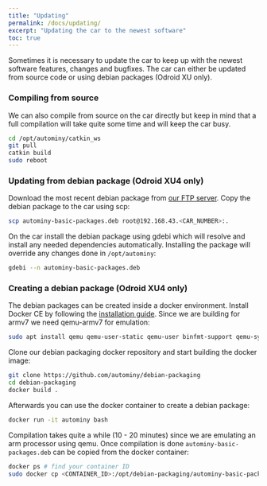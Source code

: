 ```yaml
---
title: "Updating"
permalink: /docs/updating/
excerpt: "Updating the car to the newest software"
toc: true
---
```


Sometimes it is necessary to update the car to keep up with the newest software features, changes and bugfixes. The car can either be updated from source code or using debian packages (Odroid XU only).

### Compiling from source
We can also compile from source on the car directly but keep in mind that a full compilation will take quite some time and will keep the car busy.

```bash
cd /opt/autominy/catkin_ws
git pull
catkin build
sudo reboot
```

### Updating from debian package (Odroid XU4 only)
Download the most recent debian package from [our FTP server](http://ftp.imp.fu-berlin.de/pub/autonomos/data/modelcar/debian-packages). Copy the debian package to the car using scp:

```bash
scp autominy-basic-packages.deb root@192.168.43.<CAR_NUMBER>:.
```

On the car install the debian package using gdebi which will resolve and install any needed dependencies automatically. Installing the package will override any changes done in `/opt/autominy`:

```bash
gdebi --n autominy-basic-packages.deb
```

### Creating a debian package (Odroid XU4 only)
The debian packages can be created inside a docker environment. Install Docker CE by following the [installation guide](https://docs.docker.com/install/linux/docker-ce/ubuntu/). Since we are building for armv7 we need qemu-armv7 for emulation:

```bash
sudo apt install qemu qemu-user-static qemu-user binfmt-support qemu-system-arm
```

Clone our debian packaging docker repository and start building the docker image:
```bash
git clone https://github.com/autominy/debian-packaging
cd debian-packaging
docker build .
```

Afterwards you can use the docker container to create a debian package:

```bash
docker run -it autominy bash
```

Compilation takes quite a while (10 - 20 minutes) since we are emulating an arm processor using qemu. Once compilation is done `autominy-basic-packages.deb` can be copied from the docker container:

```bash
docker ps # find your container ID
sudo docker cp <CONTAINER_ID>:/opt/debian-packaging/autominy-basic-packages.deb .
```